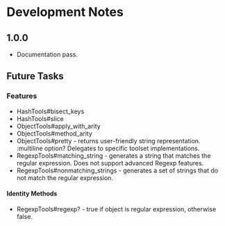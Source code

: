 # Development Notes

## 1.0.0

- Documentation pass.

## Future Tasks

### Features

- HashTools#bisect_keys
- HashTools#slice
- ObjectTools#apply_with_arity
- ObjectTools#method_arity
- ObjectTools#pretty - returns user-friendly string representation. :multiline option? Delegates to specific toolset implementations.
- RegexpTools#matching_string - generates a string that matches the regular expression. Does not support advanced Regexp features.
- RegexpTools#nonmatching_strings - generates a set of strings that do not match the regular expression.

#### Identity Methods

- RegexpTools#regexp? - true if object is regular expression, otherwise false.

